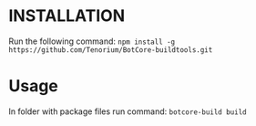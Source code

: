 # INSTALLATION
Run the following command:
`npm install -g https://github.com/Tenorium/BotCore-buildtools.git`

# Usage
In folder with package files run command:
`botcore-build build`